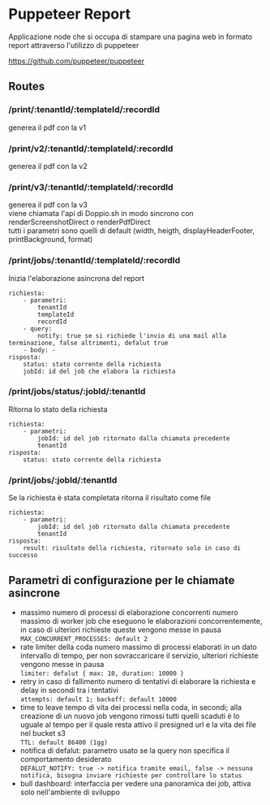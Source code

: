 Puppeteer Report
=========
Applicazione node che si occupa di stampare una pagina web in formato report attraverso l'utilizzo di puppeteer

https://github.com/puppeteer/puppeteer


## Routes

### /print/:tenantId/:templateId/:recordId
generea il pdf con la v1
### /print/v2/:tenantId/:templateId/:recordId
generea il pdf con la v2
### /print/v3/:tenantId/:templateId/:recordId
generea il pdf con la v3  
viene chiamata l'api di Doppio.sh in modo sincrono con renderScreenshotDirect o renderPdfDirect  
tutti i parametri sono quelli di default (width, heigth, displayHeaderFooter, printBackground, format)

### /print/jobs/:tenantId/:templateId/:recordId
Inizia l'elaborazione asincrona del report
```
richiesta:
    - parametri:
        tenantId
        templateId
        recordId
    - query: 
        notify: true se si richiede l'invio di una mail alla terminazione, false altrimenti, defalut true
    - body: -
risposta:
    status: stato corrente della richiesta
    jobId: id del job che elabora la richiesta
```
### /print/jobs/status/:jobId/:tenantId
Ritorna lo stato della richiesta
```
richiesta:
    - parametri:
        jobId: id del job ritornato dalla chiamata precedente
        tenantId
risposta:
    status: stato corrente della richiesta
```
### /print/jobs/:jobId/:tenantId
Se la richiesta è stata completata ritorna il risultato come file
```
richiesta:
    - parametri:
        jobId: id del job ritornato dalla chiamata precedente
        tenantId
risposta:
    result: risultato della richiesta, ritornato solo in caso di successo
```

## Parametri di configurazione per le chiamate asincrone
- massimo numero di processi di elaborazione concorrenti
    numero massimo di worker job che eseguono le elaborazioni concorrentemente, in caso di ulteriori richieste queste vengono messe in pausa  
    ```MAX_CONCURRENT_PROCESSES: default 2```
- rate limiter della coda
    numero massimo di processi elaborati in un dato intervallo di tempo, per non sovraccaricare il servizio, ulteriori richieste vengono messe in pausa  
    ```limiter: defalut { max: 10, duration: 10000 }```
- retry in caso di fallimento
    numero di tentativi di elaborare la richiesta e delay in secondi tra i tentativi  
    ```attempts: default 1; backoff: default 10000```
- time to leave
    tempo di vita dei processi nella coda, in secondi; alla creazione di un nuovo job vengono rimossi tutti quelli scaduti
    è lo uguale al tempo per il quale resta attivo il presigned url e la vita dei file nel bucket s3  
    ```TTL: default 86400 (1gg)```
- notifica di defalut:
    parametro usato se la query non specifica il comportamento desiderato  
    ```DEFALUT_NOTIFY: true -> notifica tramite email, false -> nessuna notifica, bisogna inviare richieste per controllare lo status```
- bull dashboard: interfaccia per vedere una panoramica dei job, attiva solo nell'ambiente di sviluppo